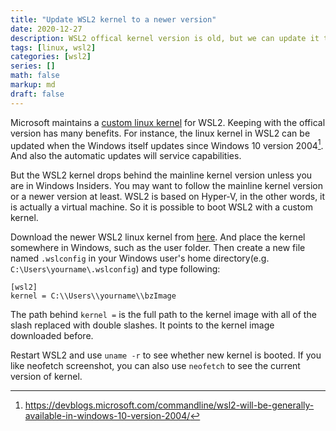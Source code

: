 ```yaml
---
title: "Update WSL2 kernel to a newer version"
date: 2020-12-27 
description: WSL2 offical kernel version is old, but we can update it to a much newer version
tags: [linux, wsl2]
categories: [wsl2]
series: []
math: false
markup: md
draft: false
---
```


Microsoft maintains a [custom linux kernel](https://docs.microsoft.com/zh-cn/windows/wsl/install-win10#step-4---download-the-linux-kernel-update-package) for WSL2. Keeping with the offical version has many benefits. For instance, the linux kernel in WSL2 can be updated when the Windows itself updates since Windows 10 version 2004[^1]. And also the automatic updates will service capabilities. 

But the WSL2 kernel drops behind the mainline kernel version unless you are in Windows Insiders. You may want to follow the mainline kernel version or a newer version at least. WSL2 is based on Hyper-V, in the other words, it is actually a virtual machine. So it is possible to boot WSL2 with a custom kernel.

Download the newer WSL2 linux kernel from [here](https://github.com/nathanchance/WSL2-Linux-Kernel/releases). And place the kernel somewhere in Windows, such as the user folder. Then create a new file named `.wslconfig` in your Windows user's home directory(e.g. `C:\Users\yourname\.wslconfig`) and type following:

```
[wsl2]
kernel = C:\\Users\\yourname\\bzImage
```

The path behind `kernel =` is the full path to the kernel image with all of the slash replaced with double slashes. It points to the kernel image downloaded before.

Restart WSL2 and use `uname -r` to see whether new kernel is booted. If you like neofetch screenshot, you can also use `neofetch` to see the current version of kernel.

[^1]: https://devblogs.microsoft.com/commandline/wsl2-will-be-generally-available-in-windows-10-version-2004/
